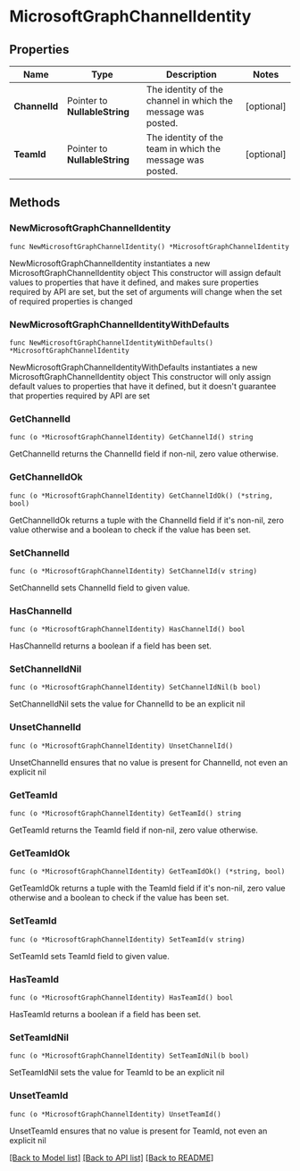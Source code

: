 # MicrosoftGraphChannelIdentity

## Properties

Name | Type | Description | Notes
------------ | ------------- | ------------- | -------------
**ChannelId** | Pointer to **NullableString** | The identity of the channel in which the message was posted. | [optional] 
**TeamId** | Pointer to **NullableString** | The identity of the team in which the message was posted. | [optional] 

## Methods

### NewMicrosoftGraphChannelIdentity

`func NewMicrosoftGraphChannelIdentity() *MicrosoftGraphChannelIdentity`

NewMicrosoftGraphChannelIdentity instantiates a new MicrosoftGraphChannelIdentity object
This constructor will assign default values to properties that have it defined,
and makes sure properties required by API are set, but the set of arguments
will change when the set of required properties is changed

### NewMicrosoftGraphChannelIdentityWithDefaults

`func NewMicrosoftGraphChannelIdentityWithDefaults() *MicrosoftGraphChannelIdentity`

NewMicrosoftGraphChannelIdentityWithDefaults instantiates a new MicrosoftGraphChannelIdentity object
This constructor will only assign default values to properties that have it defined,
but it doesn't guarantee that properties required by API are set

### GetChannelId

`func (o *MicrosoftGraphChannelIdentity) GetChannelId() string`

GetChannelId returns the ChannelId field if non-nil, zero value otherwise.

### GetChannelIdOk

`func (o *MicrosoftGraphChannelIdentity) GetChannelIdOk() (*string, bool)`

GetChannelIdOk returns a tuple with the ChannelId field if it's non-nil, zero value otherwise
and a boolean to check if the value has been set.

### SetChannelId

`func (o *MicrosoftGraphChannelIdentity) SetChannelId(v string)`

SetChannelId sets ChannelId field to given value.

### HasChannelId

`func (o *MicrosoftGraphChannelIdentity) HasChannelId() bool`

HasChannelId returns a boolean if a field has been set.

### SetChannelIdNil

`func (o *MicrosoftGraphChannelIdentity) SetChannelIdNil(b bool)`

 SetChannelIdNil sets the value for ChannelId to be an explicit nil

### UnsetChannelId
`func (o *MicrosoftGraphChannelIdentity) UnsetChannelId()`

UnsetChannelId ensures that no value is present for ChannelId, not even an explicit nil
### GetTeamId

`func (o *MicrosoftGraphChannelIdentity) GetTeamId() string`

GetTeamId returns the TeamId field if non-nil, zero value otherwise.

### GetTeamIdOk

`func (o *MicrosoftGraphChannelIdentity) GetTeamIdOk() (*string, bool)`

GetTeamIdOk returns a tuple with the TeamId field if it's non-nil, zero value otherwise
and a boolean to check if the value has been set.

### SetTeamId

`func (o *MicrosoftGraphChannelIdentity) SetTeamId(v string)`

SetTeamId sets TeamId field to given value.

### HasTeamId

`func (o *MicrosoftGraphChannelIdentity) HasTeamId() bool`

HasTeamId returns a boolean if a field has been set.

### SetTeamIdNil

`func (o *MicrosoftGraphChannelIdentity) SetTeamIdNil(b bool)`

 SetTeamIdNil sets the value for TeamId to be an explicit nil

### UnsetTeamId
`func (o *MicrosoftGraphChannelIdentity) UnsetTeamId()`

UnsetTeamId ensures that no value is present for TeamId, not even an explicit nil

[[Back to Model list]](../README.md#documentation-for-models) [[Back to API list]](../README.md#documentation-for-api-endpoints) [[Back to README]](../README.md)


